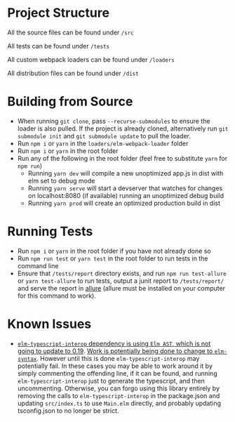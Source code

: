 # Project Structure  

All the source files can be found under `/src`

All tests can be found under `/tests`

All custom webpack loaders can be found under `/loaders`

All distribution files can be found under `/dist`  

# Building from Source

* When running `git clone`, pass `--recurse-submodules` to ensure the loader is also pulled. If the project is already cloned, alternatively run `git submodule init` and `git submodule update` to pull the loader.
* Run `npm i` or `yarn` in the `loaders/elm-webpack-loader` folder
* Run `npm i` or `yarn` in the root folder
* Run any of the following in the root folder (feel free to substitute `yarn` for `npm run`)
	* Running `yarn dev` will compile a new unoptimized app.js in dist with elm set to debug mode
	* Running `yarn serve` will start a devserver that watches for changes on localhost:8080 (if available) running an unoptimized debug build
	* Running `yarn prod` will create an optimized production build in dist

  

# Running Tests  

* Run `npm i` or `yarn` in the root folder if you have not already done so
* Run `npm run test` or `yarn test` in the root folder to run tests in the command line
* Ensure that `/tests/report` directory exists, and run `npm run test-allure` or `yarn test-allure` to run tests, output a junit report to `/tests/report/` and serve the report in [allure](http://allure.qatools.ru/) (allure must be installed on your computer for this command to work).

# Known Issues

* [`elm-typescript-interop` dependency is using `Elm AST`, which is not going to update to 0.19](https://github.com/dillonkearns/elm-typescript-interop/issues/15#issuecomment-438448890). [Work is potentially being done to change to `elm-syntax`](https://github.com/dillonkearns/elm-typescript-interop/issues/17). However until this is done `elm-typescript-interop` may potentially fail. In these cases you may be able to work around it by simply commenting the offending line, if it can be found, and running `elm-typescript-interop` just to generate the typescript, and then uncommenting. Otherwise, you can forgo using this library entirely by removing the calls to `elm-typescript-interop` in the package.json and updating `src/index.ts` to use `Main.elm` directly, and probably updating tsconfig.json to no longer be strict.
